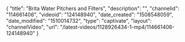 {
    "title": "Brita Water Pitchers and Filters",
    "description": "",
    "channelid": "114661406",
    "videoid": "124148940",
    "date_created": "1508548059",
    "date_modified": "1510014732",
    "type": "captivate",
    "layout": "channelVideo",
    "url": "\/latest-videos\/1128926434-1-mp4\/114661406-124148940"
}